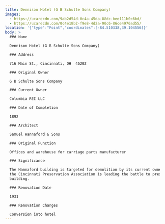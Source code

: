 ```yaml
---
title: Dennison Hotel (G B Schulte Sons Company)
images:
  - https://ucarecdn.com/9ab2d54d-0c4a-45da-88dc-bee111b0c6bd/
  - https://ucarecdn.com/0c4e18b2-f9e8-4d2a-90c6-86ce4970ad55/
location: '{"type":"Point","coordinates":[-84.510338,39.104556]}'
body: >
  ### Name

  Dennison Hotel (G B Schulte Sons Company)

  ### Address

  716 Main St., Cincinnati, OH  45202

  ### Original Owner

  G B Schulte Sons Company

  ### Current Owner

  Columbia REI LLC

  ### Date of Completion

  1892

  ### Architect

  Samuel Hannaford & Sons

  ### Original Function

  Offices and warehouse for carriage parts manufacturer

  ### Significance

  The Hannaford building is targeted for demolition by its current owners, but
  the Cincinnati Preservation Association is leading the battle to preserve the
  building.

  ### Renovation Date

  1931

  ### Renovation Changes

  Conversion into hotel
---
```

